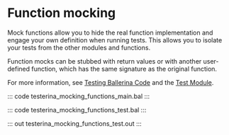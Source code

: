 # Function mocking

Mock functions allow you to hide the real function implementation and engage your own definition when running tests. This allows you to isolate your tests from the other modules and functions.

Function mocks can be stubbed with return values or with another user-defined function, which has the same signature as the original function.

For more information, see [Testing Ballerina Code](https://ballerina.io/learn/testing-ballerina-code/testing-quick-start/) and the [Test Module](https://lib.ballerina.io/ballerina/test/latest/).

::: code testerina_mocking_functions_main.bal :::

::: code testerina_mocking_functions_test.bal :::

::: out testerina_mocking_functions_test.out :::